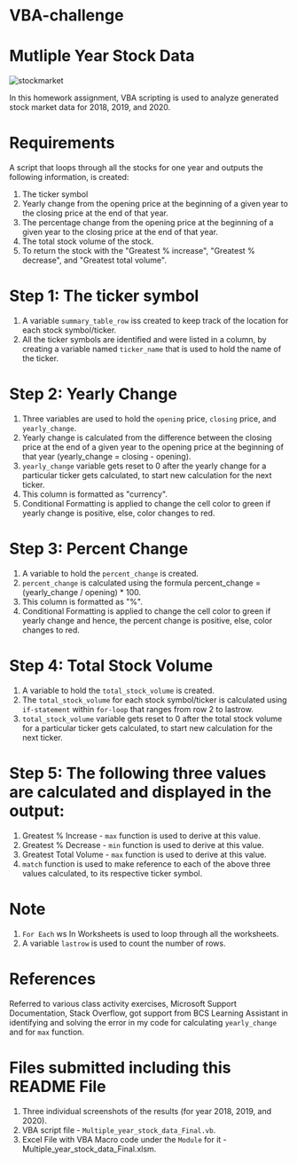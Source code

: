 # VBA-challenge

# Mutliple Year Stock Data

![stockmarket](https://github.com/Pooja14n/VBA-challenge/assets/144713762/6521bfb0-f5e6-4e4f-8aba-5b4c8de2e5a4)



In this homework assignment, VBA scripting is used to analyze generated stock market data for 2018, 2019, and 2020.

# Requirements

A script that loops through all the stocks for one year and outputs the following information, is created:

1. The ticker symbol
2. Yearly change from the opening price at the beginning of a given year to the closing price at the end of that year.
3. The percentage change from the opening price at the beginning of a given year to the closing price at the end of that year.
4. The total stock volume of the stock.
5. To return the stock with the "Greatest % increase", "Greatest % decrease", and "Greatest total volume".


# Step 1: The ticker symbol

1. A variable `summary_table_row` iss created to keep track of the location for each stock symbol/ticker.
2. All the ticker symbols are identified and were listed in a column, by creating a variable named `ticker_name` that is used to hold the name of the ticker.


# Step 2: Yearly Change

1. Three variables are used to hold the `opening` price, `closing` price, and `yearly_change`.
2. Yearly change is calculated from the difference between the closing price at the end of a given year to the opening price at the beginning of that year (yearly_change = closing - opening).
3. `yearly_change` variable gets reset to 0 after the yearly change for a particular ticker gets calculated, to start new calculation for the next ticker.
4. This column is formatted as "currency".
5. Conditional Formatting is applied to change the cell color to green if yearly change is positive, else, color changes to red.


# Step 3: Percent Change

1. A variable to hold the `percent_change` is created.
2. `percent_change` is calculated using the formula percent_change = (yearly_change / opening) * 100.
3. This column is formatted as "%".
4. Conditional Formatting is applied to change the cell color to green if yearly change and hence, the percent change is positive, else, color changes to red.
   

# Step 4: Total Stock Volume

1. A variable to hold the `total_stock_volume` is created.
2. The `total_stock_volume` for each stock symbol/ticker is calculated using `if-statement` within `for-loop` that ranges from row 2 to lastrow.
3. `total_stock_volume` variable gets reset to 0 after the total stock volume for a particular ticker gets calculated, to start new calculation for the next ticker.


# Step 5: The following three values are calculated and displayed in the output:

1. Greatest % Increase - `max` function is used to derive at this value.
2. Greatest % Decrease - `min` function is used to derive at this value.
3. Greatest Total Volume - `max` function is used to derive at this value.
4. `match` function is used to make reference to each of the above three values calculated, to its respective ticker symbol.


# Note
 1. `For Each` ws In Worksheets is used to loop through all the worksheets.
 2. A variable `lastrow` is used to count the number of rows.


# References
Referred to various class activity exercises, Microsoft Support Documentation, Stack Overflow, got support from BCS Learning Assistant in identifying and solving the error in my code for calculating `yearly_change` and for `max` function. 


# Files submitted including this README File
1. Three individual screenshots of the results (for year 2018, 2019, and 2020).
2. VBA script file - `Multiple_year_stock_data_Final.vb`.
3. Excel File with VBA Macro code under the `Module` for it - Multiple_year_stock_data_Final.xlsm.

   
